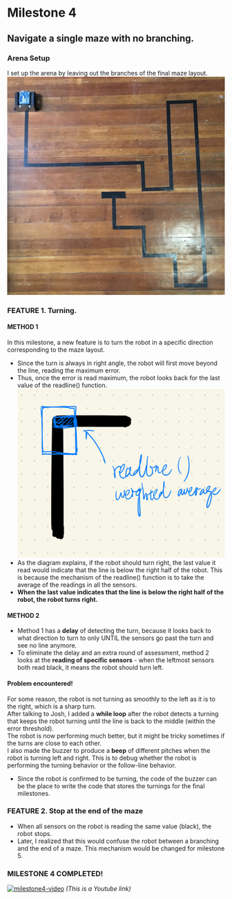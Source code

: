 
# Milestone 4
## Navigate a single maze with no branching.

### Arena Setup
I set up the arena by leaving out the branches of the final maze layout.
![mazeLayout](mazeLayout.JPG)

  
  
### FEATURE 1. Turning.
#### METHOD 1
In this milestone, a new feature is to turn the robot in a specific direction corresponding to the maze layout.
- Since the turn is always in right angle, the robot will first move beyond the line, reading the maximum error.
- Thus, once the error is read maximum, the robot looks back for the last value of the readline() function. 
![turning](turning.jpeg)
- As the diagram explains, if the robot should turn right, the last value it read would indicate that the line is below the right half of the robot. This is because the mechanism of the readline() function is to take the average of the readings in all the sensors.
- **When the last value indicates that the line is below the right half of the robot, the robot turns right.**

#### METHOD 2
- Method 1 has a **delay** of detecting the turn, because it looks back to what direction to turn to only UNTIL the sensors go past the turn and see no line anymore. 
- To eliminate the delay and an extra round of assessment, method 2 looks at the **reading of specific sensors** - when the leftmost sensors both read black, it means the robot should turn left. 

#### Problem encountered!
For some reason, the robot is not turning as smoothly to the left as it is to the right, which is a sharp turn.   
After talking to Josh, I added a **while loop** after the robot detects a turning that keeps the robot turning until the line is back to the middle (within the error threshold).  
The robot is now performing much better, but it might be tricky sometimes if the turns are close to each other.  
I also made the buzzer to produce a **beep** of different pitches when the robot is turning left and right. This is to debug whether the robot is performing the turning behavior or the follow-line behavior. 
- Since the robot is confirmed to be turning, the code of the buzzer can be the place to write the code that stores the turnings for the final milestones.

  
   
### FEATURE 2. Stop at the end of the maze
- When all sensors on the robot is reading the same value (black), the robot stops.
- Later, I realized that this would confuse the robot between a branching and the end of a maze. This mechanism would be changed for milestone 5.

  
     
### MILESTONE 4 COMPLETED!   
[![milestone4-video](http://img.youtube.com/vi/gI_dobH_D4w/0.jpg)](https://www.youtube.com/watch?v=gI_dobH_D4w)
*(This is a Youtube link)*  

